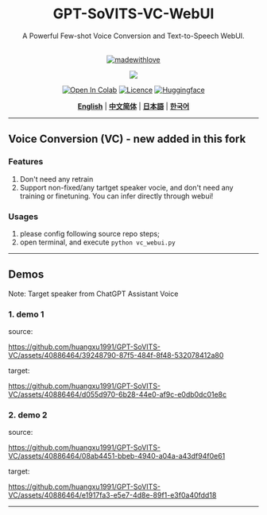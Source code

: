 <div align="center">

<h1>GPT-SoVITS-VC-WebUI</h1>
A Powerful Few-shot Voice Conversion and Text-to-Speech WebUI.<br><br>

[![madewithlove](https://img.shields.io/badge/made_with-%E2%9D%A4-red?style=for-the-badge&labelColor=orange)](https://github.com/RVC-Boss/GPT-SoVITS)

<img src="https://counter.seku.su/cmoe?name=gptsovits&theme=r34" /><br>

[![Open In Colab](https://img.shields.io/badge/Colab-F9AB00?style=for-the-badge&logo=googlecolab&color=525252)](https://colab.research.google.com/github/RVC-Boss/GPT-SoVITS/blob/main/colab_webui.ipynb)
[![Licence](https://img.shields.io/badge/LICENSE-MIT-green.svg?style=for-the-badge)](https://github.com/RVC-Boss/GPT-SoVITS/blob/main/LICENSE)
[![Huggingface](https://img.shields.io/badge/🤗%20-Models%20Repo-yellow.svg?style=for-the-badge)](https://huggingface.co/lj1995/GPT-SoVITS/tree/main)

[**English**](./README.md) | [**中文简体**](./docs/cn/README.md) | [**日本語**](./docs/ja/README.md) | [**한국어**](./docs/ko/README.md)

</div>

---
## Voice Conversion (VC) - new added in this fork
### Features
1. Don't need any retrain
2. Support non-fixed/any tartget speaker vocie, and don't need any training or finetuning. You can infer directly through webui!
### Usages
1. please config following source repo steps;
2. open terminal, and execute `python vc_webui.py`
---

## Demos

Note: Target speaker from ChatGPT Assistant Voice

### 1. demo 1

source:

https://github.com/huangxu1991/GPT-SoVITS-VC/assets/40886464/39248790-87f5-484f-8f48-532078412a80

target:

https://github.com/huangxu1991/GPT-SoVITS-VC/assets/40886464/d055d970-6b28-44e0-af9c-e0db0dc01e8c

### 2. demo 2

source:

https://github.com/huangxu1991/GPT-SoVITS-VC/assets/40886464/08ab4451-bbeb-4940-a04a-a43df94f0e61

target:

https://github.com/huangxu1991/GPT-SoVITS-VC/assets/40886464/e1917fa3-e5e7-4d8e-89f1-e3f0a40fdd18

---
